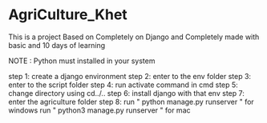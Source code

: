 # AgriCulture_Khet
This is a project Based on Completely on Django and Completely made with basic and 10 days of learning


NOTE : Python must installed in your system


step 1: create a django environment
step 2: enter to the env folder
step 3: enter to the script folder
step 4: run activate command in cmd
step 5: change directory using cd../..
step 6: install django with that env
step 7: enter the agriculture folder
step 8: run " python manage.py runserver " for windows
         run " python3 manage.py runserver " for mac
